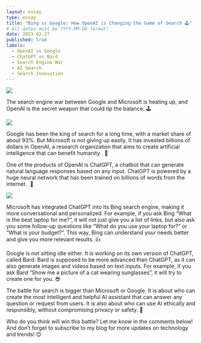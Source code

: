 ```yaml
---
layout: essay
type: essay
title: "Bing vs Google: How OpenAI is Changing the Game of Search 🕹️"
# All dates must be YYYY-MM-DD format!
date: 2023-02-27
published: true
labels:
  - OpenAI vs Google
  - ChatGPT vs Bard
  - Search Engine War
  - AI Search
  - Search Innovation
---
```


<img class="img-fluid" src="../img/essays/searchEngineBattle/BingVsGoogle.png">

The search engine war between Google and Microsoft is heating up, and OpenAI is the secret weapon that could tip the balance. 🕹️

<img class="img-fluid" src="../img/essays/searchEngineBattle/google.jpg">

Google has been the king of search for a long time, with a market share of about 93%. But Microsoft is not giving up easily. It has invested billions of dollars in OpenAI, a research organization that aims to create artificial intelligence that can benefit humanity . 🚀

One of the products of OpenAI is ChatGPT, a chatbot that can generate natural language responses based on any input. ChatGPT is powered by a huge neural network that has been trained on billions of words from the internet . 🧠

<img class="img-fluid" src="../img/essays/searchEngineBattle/microsoft-openai.jpg">

Microsoft has integrated ChatGPT into its Bing search engine, making it more conversational and personalized. For example, if you ask Bing “What is the best laptop for me?”, it will not just give you a list of links, but also ask you some follow-up questions like “What do you use your laptop for?” or “What is your budget?”. This way, Bing can understand your needs better and give you more relevant results. 👍

Google is not sitting idle either. It is working on its own version of ChatGPT, called Bard. Bard is supposed to be more advanced than ChatGPT, as it can also generate images and videos based on text inputs. For example, if you ask Bard “Show me a picture of a cat wearing sunglasses”, it will try to create one for you. 😎

The battle for search is bigger than Microsoft or Google. It is about who can create the most intelligent and helpful AI assistant that can answer any question or request from users. It is also about who can use AI ethically and responsibly, without compromising privacy or safety. 🙏

Who do you think will win this battle? Let me know in the comments below! And don’t forget to subscribe to my blog for more updates on technology and trends! 😊
